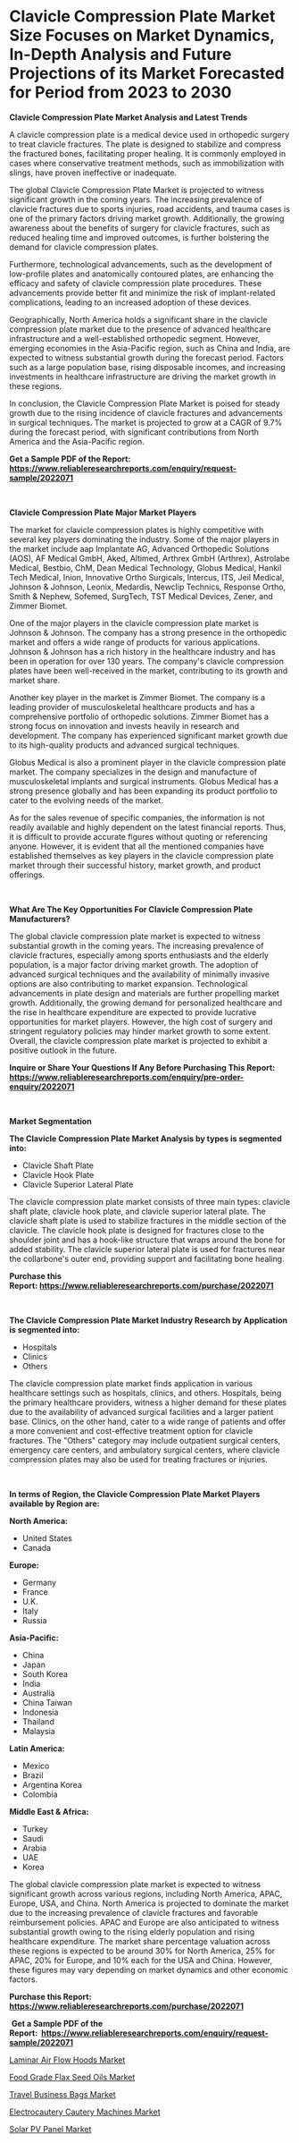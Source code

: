 <p><h1>Clavicle Compression Plate Market Size Focuses on Market Dynamics, In-Depth Analysis and Future Projections of its Market Forecasted for Period from 2023 to 2030</h1></p><p><strong>Clavicle Compression Plate Market Analysis and Latest Trends</strong></p>
<p><p>A clavicle compression plate is a medical device used in orthopedic surgery to treat clavicle fractures. The plate is designed to stabilize and compress the fractured bones, facilitating proper healing. It is commonly employed in cases where conservative treatment methods, such as immobilization with slings, have proven ineffective or inadequate.</p><p>The global Clavicle Compression Plate Market is projected to witness significant growth in the coming years. The increasing prevalence of clavicle fractures due to sports injuries, road accidents, and trauma cases is one of the primary factors driving market growth. Additionally, the growing awareness about the benefits of surgery for clavicle fractures, such as reduced healing time and improved outcomes, is further bolstering the demand for clavicle compression plates.</p><p>Furthermore, technological advancements, such as the development of low-profile plates and anatomically contoured plates, are enhancing the efficacy and safety of clavicle compression plate procedures. These advancements provide better fit and minimize the risk of implant-related complications, leading to an increased adoption of these devices.</p><p>Geographically, North America holds a significant share in the clavicle compression plate market due to the presence of advanced healthcare infrastructure and a well-established orthopedic segment. However, emerging economies in the Asia-Pacific region, such as China and India, are expected to witness substantial growth during the forecast period. Factors such as a large population base, rising disposable incomes, and increasing investments in healthcare infrastructure are driving the market growth in these regions.</p><p>In conclusion, the Clavicle Compression Plate Market is poised for steady growth due to the rising incidence of clavicle fractures and advancements in surgical techniques. The market is projected to grow at a CAGR of 9.7% during the forecast period, with significant contributions from North America and the Asia-Pacific region.</p></p>
<p><strong>Get a Sample PDF of the Report:&nbsp; <a href="https://www.reliableresearchreports.com/enquiry/request-sample/2022071">https://www.reliableresearchreports.com/enquiry/request-sample/2022071</a></strong></p>
<p>&nbsp;</p>
<p><strong>Clavicle Compression Plate Major Market Players</strong></p>
<p><p>The market for clavicle compression plates is highly competitive with several key players dominating the industry. Some of the major players in the market include aap Implantate AG, Advanced Orthopedic Solutions (AOS), AF Medical GmbH, Aked, Altimed, Arthrex GmbH (Arthrex), Astrolabe Medical, Bestbio, ChM, Dean Medical Technology, Globus Medical, Hankil Tech Medical, Inion, Innovative Ortho Surgicals, Intercus, ITS, Jeil Medical, Johnson & Johnson, Leonix, Medardis, Newclip Technics, Response Ortho, Smith & Nephew, Sofemed, SurgTech, TST Medical Devices, Zener, and Zimmer Biomet.</p><p>One of the major players in the clavicle compression plate market is Johnson & Johnson. The company has a strong presence in the orthopedic market and offers a wide range of products for various applications. Johnson & Johnson has a rich history in the healthcare industry and has been in operation for over 130 years. The company's clavicle compression plates have been well-received in the market, contributing to its growth and market share.</p><p>Another key player in the market is Zimmer Biomet. The company is a leading provider of musculoskeletal healthcare products and has a comprehensive portfolio of orthopedic solutions. Zimmer Biomet has a strong focus on innovation and invests heavily in research and development. The company has experienced significant market growth due to its high-quality products and advanced surgical techniques.</p><p>Globus Medical is also a prominent player in the clavicle compression plate market. The company specializes in the design and manufacture of musculoskeletal implants and surgical instruments. Globus Medical has a strong presence globally and has been expanding its product portfolio to cater to the evolving needs of the market.</p><p>As for the sales revenue of specific companies, the information is not readily available and highly dependent on the latest financial reports. Thus, it is difficult to provide accurate figures without quoting or referencing anyone. However, it is evident that all the mentioned companies have established themselves as key players in the clavicle compression plate market through their successful history, market growth, and product offerings.</p></p>
<p>&nbsp;</p>
<p><strong>What Are The Key Opportunities For Clavicle Compression Plate Manufacturers?</strong></p>
<p><p>The global clavicle compression plate market is expected to witness substantial growth in the coming years. The increasing prevalence of clavicle fractures, especially among sports enthusiasts and the elderly population, is a major factor driving market growth. The adoption of advanced surgical techniques and the availability of minimally invasive options are also contributing to market expansion. Technological advancements in plate design and materials are further propelling market growth. Additionally, the growing demand for personalized healthcare and the rise in healthcare expenditure are expected to provide lucrative opportunities for market players. However, the high cost of surgery and stringent regulatory policies may hinder market growth to some extent. Overall, the clavicle compression plate market is projected to exhibit a positive outlook in the future.</p></p>
<p><strong>Inquire or Share Your Questions If Any Before Purchasing This Report: <a href="https://www.reliableresearchreports.com/enquiry/pre-order-enquiry/2022071">https://www.reliableresearchreports.com/enquiry/pre-order-enquiry/2022071</a></strong></p>
<p>&nbsp;</p>
<p><strong>Market Segmentation</strong></p>
<p><strong>The Clavicle Compression Plate Market Analysis by types is segmented into:</strong></p>
<p><ul><li>Clavicle Shaft Plate</li><li>Clavicle Hook Plate</li><li>Clavicle Superior Lateral Plate</li></ul></p>
<p><p>The clavicle compression plate market consists of three main types: clavicle shaft plate, clavicle hook plate, and clavicle superior lateral plate. The clavicle shaft plate is used to stabilize fractures in the middle section of the clavicle. The clavicle hook plate is designed for fractures close to the shoulder joint and has a hook-like structure that wraps around the bone for added stability. The clavicle superior lateral plate is used for fractures near the collarbone's outer end, providing support and facilitating bone healing.</p></p>
<p><strong>Purchase this Report:&nbsp;<a href="https://www.reliableresearchreports.com/purchase/2022071">https://www.reliableresearchreports.com/purchase/2022071</a></strong></p>
<p>&nbsp;</p>
<p><strong>The Clavicle Compression Plate Market Industry Research by Application is segmented into:</strong></p>
<p><ul><li>Hospitals</li><li>Clinics</li><li>Others</li></ul></p>
<p><p>The clavicle compression plate market finds application in various healthcare settings such as hospitals, clinics, and others. Hospitals, being the primary healthcare providers, witness a higher demand for these plates due to the availability of advanced surgical facilities and a larger patient base. Clinics, on the other hand, cater to a wide range of patients and offer a more convenient and cost-effective treatment option for clavicle fractures. The "Others" category may include outpatient surgical centers, emergency care centers, and ambulatory surgical centers, where clavicle compression plates may also be used for treating fractures or injuries.</p></p>
<p>&nbsp;</p>
<p><strong>In terms of Region, the Clavicle Compression Plate Market Players available by Region are:</strong></p>
<p>
    <p> <strong> North America: </strong>
        <ul>
            <li>United States</li>
            <li>Canada</li>
        </ul>
        </p> 
    <p> <strong> Europe: </strong>
        <ul>
            <li>Germany</li>
            <li>France</li>
            <li>U.K.</li>
            <li>Italy</li>
            <li>Russia</li>
        </ul>
        </p> 
    <p> <strong> Asia-Pacific: </strong>
        <ul>
            <li>China</li>
            <li>Japan</li>
            <li>South Korea</li>
            <li>India</li>
            <li>Australia</li>
            <li>China Taiwan</li>
            <li>Indonesia</li>
            <li>Thailand</li>
            <li>Malaysia</li>
        </ul>
        </p> 
    <p> <strong> Latin America: </strong>
        <ul>
            <li>Mexico</li>
            <li>Brazil</li>
            <li>Argentina Korea</li>
            <li>Colombia</li>
        </ul>
        </p> 
    <p> <strong> Middle East & Africa: </strong>
        <ul>
            <li>Turkey</li>
            <li>Saudi</li>
            <li>Arabia</li>
            <li>UAE</li>
            <li>Korea</li>
        </ul>
    </p>
    </p>
<p><p>The global clavicle compression plate market is expected to witness significant growth across various regions, including North America, APAC, Europe, USA, and China. North America is projected to dominate the market due to the increasing prevalence of clavicle fractures and favorable reimbursement policies. APAC and Europe are also anticipated to witness substantial growth owing to the rising elderly population and rising healthcare expenditure. The market share percentage valuation across these regions is expected to be around 30% for North America, 25% for APAC, 20% for Europe, and 10% each for the USA and China. However, these figures may vary depending on market dynamics and other economic factors.</p></p>
<p><strong>Purchase this Report: <a href="https://www.reliableresearchreports.com/purchase/2022071">https://www.reliableresearchreports.com/purchase/2022071</a></strong></p>
<p>&nbsp;<strong>Get a Sample PDF of the Report:&nbsp;&nbsp;<a href="https://www.reliableresearchreports.com/enquiry/request-sample/2022071">https://www.reliableresearchreports.com/enquiry/request-sample/2022071</a></strong></p>
<p><strong></strong></p>
<p><p><a href="https://github.com/lbird53714/Market-Research-Report-List-1/blob/main/laminar-air-flow-hoods-market.md">Laminar Air Flow Hoods Market</a></p><p><a href="https://medium.com/@shiv151299/food-grade-flax-seed-oils-market-trends-and-market-analysis-forecasted-for-period-2023-2030-f935726390ec">Food Grade Flax Seed Oils Market</a></p><p><a href="https://medium.com/@kennethjensen27/travel-business-bags-market-analysis-its-cagr-market-segmentation-and-global-industry-overview-0f3fd683063a">Travel Business Bags Market</a></p><p><a href="https://github.com/pizolina/Market-Research-Report-List-1/blob/main/electrocautery-cautery-machines-market.md">Electrocautery Cautery Machines Market</a></p><p><a href="https://medium.com/@donaldmendez2018/solar-pv-panel-market-size-market-outlook-and-market-forecast-2023-to-2030-e81ba70b2d11">Solar PV Panel Market</a></p></p>